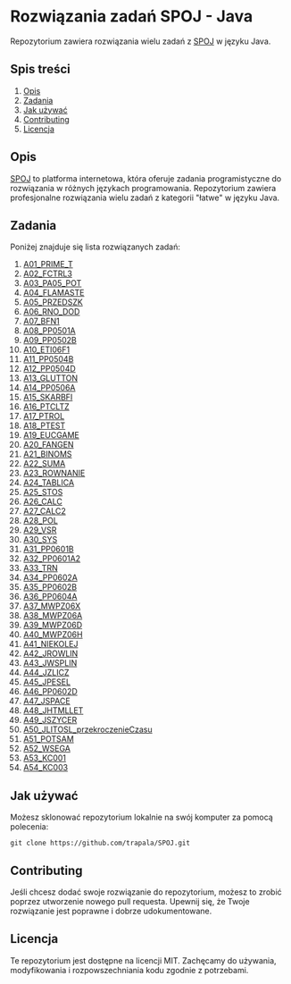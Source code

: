 # Rozwiązania zadań SPOJ - Java

Repozytorium zawiera rozwiązania wielu zadań z [SPOJ](https://pl.spoj.com/problems/latwe/) w języku Java.

## Spis treści

1. [Opis](#opis)
2. [Zadania](#zadania)
3. [Jak używać](#jak-używać)
4. [Contributing](#contributing)
5. [Licencja](#licencja)

## Opis

[SPOJ](https://pl.spoj.com/problems/latwe/) to platforma internetowa, która oferuje zadania programistyczne do rozwiązania w różnych językach programowania. Repozytorium zawiera profesjonalne rozwiązania wielu zadań z kategorii "łatwe" w języku Java.

## Zadania

Poniżej znajduje się lista rozwiązanych zadań:

1. [A01_PRIME_T](https://pl.spoj.com/problems/PRIME_T/)
2. [A02_FCTRL3](https://pl.spoj.com/problems/FCTRL3/)
3. [A03_PA05_POT](https://pl.spoj.com/problems/PA05_POT/)
4. [A04_FLAMASTE](https://pl.spoj.com/problems/FLAMASTE/)
5. [A05_PRZEDSZK](https://pl.spoj.com/problems/PRZEDSZK/)
6. [A06_RNO_DOD](https://pl.spoj.com/problems/RNO_DOD/)
7. [A07_BFN1](https://pl.spoj.com/problems/BFN1/)
8. [A08_PP0501A](https://pl.spoj.com/problems/PP0501A/)
9. [A09_PP0502B](https://pl.spoj.com/problems/PP0502B/)
10. [A10_ETI06F1](https://pl.spoj.com/problems/ETI06F1/)
11. [A11_PP0504B](https://pl.spoj.com/problems/PP0504B/)
12. [A12_PP0504D](https://pl.spoj.com/problems/PP0504D/)
13. [A13_GLUTTON](https://pl.spoj.com/problems/GLUTTON/)
14. [A14_PP0506A](https://pl.spoj.com/problems/PP0506A/)
15. [A15_SKARBFI](https://pl.spoj.com/problems/SKARBFI/)
16. [A16_PTCLTZ](https://pl.spoj.com/problems/PTCLTZ/)
17. [A17_PTROL](https://pl.spoj.com/problems/PTROL/)
18. [A18_PTEST](https://pl.spoj.com/problems/PTEST/)
19. [A19_EUCGAME](https://pl.spoj.com/problems/EUCGAME/)
20. [A20_FANGEN](https://pl.spoj.com/problems/FANGEN/)
21. [A21_BINOMS](https://pl.spoj.com/problems/BINOMS/)
22. [A22_SUMA](https://pl.spoj.com/problems/SUMA/)
23. [A23_ROWNANIE](https://pl.spoj.com/problems/ROWNANIE/)
24. [A24_TABLICA](https://pl.spoj.com/problems/TABLICA/)
25. [A25_STOS](https://pl.spoj.com/problems/STOS/)
26. [A26_CALC](https://pl.spoj.com/problems/CALC/)
27. [A27_CALC2](https://pl.spoj.com/problems/CALC2/)
28. [A28_POL](https://pl.spoj.com/problems/POL/)
29. [A29_VSR](https://pl.spoj.com/problems/VSR/)
30. [A30_SYS](https://pl.spoj.com/problems/SYS/)
31. [A31_PP0601B](https://pl.spoj.com/problems/PP0601B/)
32. [A32_PP0601A2](https://pl.spoj.com/problems/PP0601A2/)
33. [A33_TRN](https://pl.spoj.com/problems/TRN/)
34. [A34_PP0602A](https://pl.spoj.com/problems/PP0602A/)
35. [A35_PP0602B](https://pl.spoj.com/problems/PP0602B/)
36. [A36_PP0604A](https://pl.spoj.com/problems/PP0604A/)
37. [A37_MWPZ06X](https://pl.spoj.com/problems/MWPZ06X/)
38. [A38_MWPZ06A](https://pl.spoj.com/problems/MWPZ06A/)
39. [A39_MWPZ06D](https://pl.spoj.com/problems/MWPZ06D/)
40. [A40_MWPZ06H](https://pl.spoj.com/problems/MWPZ06H/)
41. [A41_NIEKOLEJ](https://pl.spoj.com/problems/NIEKOLEJ/)
42. [A42_JROWLIN](https://pl.spoj.com/problems/JROWLIN/)
43. [A43_JWSPLIN](https://pl.spoj.com/problems/JWSPLIN/)
44. [A44_JZLICZ](https://pl.spoj.com/problems/JZLICZ/)
45. [A45_JPESEL](https://pl.spoj.com/problems/JPESEL/)
46. [A46_PP0602D](https://pl.spoj.com/problems/PP0602D/)
47. [A47_JSPACE](https://pl.spoj.com/problems/JSPACE/)
48. [A48_JHTMLLET](https://pl.spoj.com/problems/JHTMLLET/)
49. [A49_JSZYCER](https://pl.spoj.com/problems/JSZYCER/)
50. [A50_JLITOSL_przekroczenieCzasu](https://pl.spoj.com/problems/JLITOSL/)
51. [A51_POTSAM](https://pl.spoj.com/problems/POTSAM/)
52. [A52_WSEGA](https://pl.spoj.com/problems/WSEGA/)
53. [A53_KC001](https://pl.spoj.com/problems/KC001/)
54. [A54_KC003](https://pl.spoj.com/problems/KC003/)

## Jak używać

Możesz sklonować repozytorium lokalnie na swój komputer za pomocą polecenia:

```shell
git clone https://github.com/trapala/SPOJ.git
```

## Contributing

Jeśli chcesz dodać swoje rozwiązanie do repozytorium, możesz to zrobić poprzez utworzenie nowego pull requesta. Upewnij się, że Twoje rozwiązanie jest poprawne i dobrze udokumentowane.

## Licencja

Te repozytorium jest dostępne na licencji MIT. Zachęcamy do używania, modyfikowania i rozpowszechniania kodu zgodnie z potrzebami.
